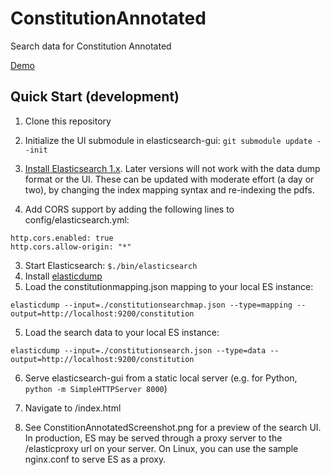 # ConstitutionAnnotated
Search data for Constitution Annotated

[Demo](http://ca.linkedlegislation.com)

## Quick Start (development)
1. Clone this repository
2. Initialize the UI submodule in elasticsearch-gui:
`git submodule update --init`

3. [Install Elasticsearch 1.x](https://www.elastic.co/guide/en/elasticsearch/reference/1.7/_installation.html). Later versions will not work with the data dump format or the UI. These can be updated with moderate effort (a day or two), by changing the index mapping syntax and re-indexing the pdfs.

2. Add CORS support by adding the following lines to config/elasticsearch.yml:
```
http.cors.enabled: true
http.cors.allow-origin: "*"
```

3. Start Elasticsearch: `$./bin/elasticsearch`
4. Install [elasticdump](https://github.com/taskrabbit/elasticsearch-dump)
5. Load the constitutionmapping.json mapping to your local ES instance:
```
elasticdump --input=./constitutionsearchmap.json --type=mapping --output=http://localhost:9200/constitution
```
5. Load the search data to your local ES instance:
```
elasticdump --input=./constitutionsearch.json --type=data --output=http://localhost:9200/constitution
```
6. Serve elasticsearch-gui from a static local server (e.g. for Python, `python -m SimpleHTTPServer 8000`)

7. Navigate to /index.html

8. See ConstitionAnnotatedScreenshot.png for a preview of the search UI.
In production, ES may be served through a proxy server to the /elasticproxy url on your server. On Linux, you can use the sample nginx.conf to serve ES as a proxy.


